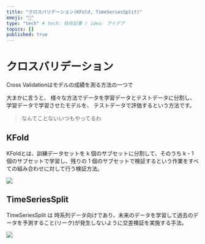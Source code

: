 ```yaml
---
title: "クロスバリデーション(KFold, TimeSeriesSplit)"
emoji: "🔖"
type: "tech" # tech: 技術記事 / idea: アイデア
topics: []
published: true
---
```

# クロスバリデーション

Cross Validationはモデルの成績を測る方法の一つで

大まかに言うと、
様々な方法でデータを学習データとテストデータに分割し、
学習データで学習させたモデルを、
テストデータで評価するという方法です。

> なんてことないいつもやってるわ


## KFold
KFoldとは、訓練データセットを k 個のサブセットに分割して、そのうち k - 1 個のサブセットで学習し、残りの 1 個のサブセットで検証するという作業をすべての組み合わせに対して行う検証方法。

![](images/Pasted-image-20230602114541.png)


## TimeSeriesSplit

TimeSeriesSplit は 時系列データ向けであり、未来のデータを学習して過去のデータを予測すること(リーク)が発生しないように交差検証を実施する手法。

![](images/Pasted%20image-20230602115045.png)